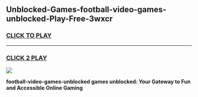 
## Unblocked-Games-football-video-games-unblocked-Play-Free-3wxcr
<h3>
<a href="https://premium76.site?title=football-video-games-unblocked&ref=18A">CLICK TO PLAY</a></h3>
<hr>

<h3>
<a href="https://premium76.site?title=football-video-games-unblocked&ref=18A">CLICK 2 PLAY</a>
  
</h3>

<a href="https://premium76.site?title=football-video-games-unblocked&ref=18A"><img src="https://clearcache.store/games.png"></a>


**football-video-games-unblocked games unblocked: Your Gateway to Fun and Accessible Online Gaming**
